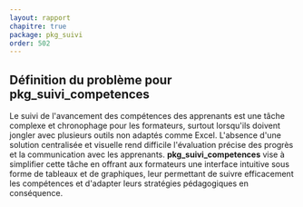 ```yaml
---
layout: rapport
chapitre: true
package: pkg_suivi
order: 502
---
```

## Définition du problème pour **pkg_suivi_competences**

Le suivi de l'avancement des compétences des apprenants est une tâche complexe et chronophage pour les formateurs, surtout lorsqu'ils doivent jongler avec plusieurs outils non adaptés comme Excel. L'absence d'une solution centralisée et visuelle rend difficile l'évaluation précise des progrès et la communication avec les apprenants. **pkg_suivi_competences** vise à simplifier cette tâche en offrant aux formateurs une interface intuitive sous forme de tableaux et de graphiques, leur permettant de suivre efficacement les compétences et d'adapter leurs stratégies pédagogiques en conséquence.